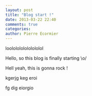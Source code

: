 ```yaml
---
layout: post
title: "Blog start !"
date: 2013-03-22 22:40
comments: true
categories: 
author: Pierre Ecormier
---
```


loololololololololol

Hello, so this blog is finally starting \o/

Hell yeah, this is gonna rock !


kgerjg keg eroi


fg dig eiorgio
